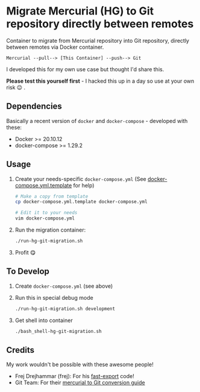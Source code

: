 # Migrate Mercurial (HG) to Git repository directly between remotes

Container to migrate from Mercurial repository into Git repository, directly between remotes via Docker container.

```text
Mercurial --pull--> [This Container] --push--> Git
```

I developed this for my own use case but thought I'd share this.

**Please test this yourself first** - I hacked this up in a day so use at your own risk 😉 .

## Dependencies

Basically a recent version of `docker` and `docker-compose` - developed with these:

- Docker >= 20.10.12
- docker-compose >= 1.29.2

## Usage

1. Create your needs-specific `docker-compose.yml` (See [docker-compose.yml.template](./docker-compose.yml.template) for help)

    ```bash
    # Make a copy from template
    cp docker-compose.yml.template docker-compose.yml

    # Edit it to your needs
    vim docker-compose.yml
    ```

2. Run the migration container:

    ```bash
    ./run-hg-git-migration.sh
    ```

3. Profit 😋

## To Develop

1. Create `docker-compose.yml` (see above)
2. Run this in special debug mode

    ```bash
    ./run-hg-git-migration.sh development
    ```

3. Get shell into container

    ```bash
    ./bash_shell-hg-git-migration.sh
    ```

## Credits

My work wouldn't be possible with these awesome people!

- Frej Drejhammar (frej): For his [fast-export](https://github.com/frej/fast-export) code!
- Git Team: For their [mercurial to Git conversion guide](https://git-scm.com/book/en/v2/Git-and-Other-Systems-Migrating-to-Git#_mercurial)
